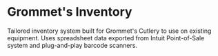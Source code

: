 # Grommet's Inventory

Tailored inventory system built for Grommet's Cutlery to use on existing equipment. Uses spreadsheet data exported from Intuit Point-of-Sale system and plug-and-play barcode scanners.
